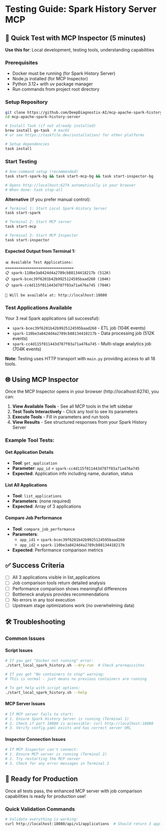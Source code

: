 # Testing Guide: Spark History Server MCP

## 🧪 Quick Test with MCP Inspector (5 minutes)

**Use this for**: Local development, testing tools, understanding capabilities

### Prerequisites
- Docker must be running (for Spark History Server)
- Node.js installed (for MCP Inspector)
- Python 3.12+ with uv package manager
- Run commands from project root directory

### Setup Repository
```bash
git clone https://github.com/DeepDiagnostix-AI/mcp-apache-spark-history-server.git
cd mcp-apache-spark-history-server

# Install Task (if not already installed)
brew install go-task  # macOS
# or see https://taskfile.dev/installation/ for other platforms

# Setup dependencies
task install
```

### Start Testing

```bash
# One-command setup (recommended)
task start-spark-bg && task start-mcp-bg && task start-inspector-bg

# Opens http://localhost:6274 automatically in your browser
# When done: task stop-all
```

**Alternative** (if you prefer manual control):
```bash
# Terminal 1: Start Local Spark History Server
task start-spark

# Terminal 2: Start MCP server
task start-mcp

# Terminal 3: Start MCP Inspector
task start-inspector
```

#### Expected Output from Terminal 1:
```
📊 Available Test Applications:
===============================
📋 spark-110be3a8424d4a2789cb88134418217b (512K)
📋 spark-bcec39f6201b42b9925124595baad260 (104K)
📋 spark-cc4d115f011443d787f03a71a476a745 (704K)

📍 Will be available at: http://localhost:18080
```

### Test Applications Available
Your 3 real Spark applications (all successful):
- `spark-bcec39f6201b42b9925124595baad260` - ETL job (104K events)
- `spark-110be3a8424d4a2789cb88134418217b` - Data processing job (512K events)
- `spark-cc4d115f011443d787f03a71a476a745` - Multi-stage analytics job (704K events)

**Note**: Testing uses HTTP transport with `main.py` providing access to all 18 tools.

## 🌐 Using MCP Inspector

Once the MCP Inspector opens in your browser (http://localhost:6274), you can:

1. **View Available Tools** - See all MCP tools in the left sidebar
2. **Test Tools Interactively** - Click any tool to see its parameters
3. **Execute Tools** - Fill in parameters and run tools
4. **View Results** - See structured responses from your Spark History Server

### Example Tool Tests:

#### Get Application Details
- **Tool**: `get_application`
- **Parameter**: `app_id` = `spark-cc4d115f011443d787f03a71a476a745`
- **Expected**: Application info including name, duration, status

#### List All Applications
- **Tool**: `list_applications`
- **Parameters**: (none required)
- **Expected**: Array of 3 applications

#### Compare Job Performance
- **Tool**: `compare_job_performance`
- **Parameters**:
  - `app_id1` = `spark-bcec39f6201b42b9925124595baad260`
  - `app_id2` = `spark-110be3a8424d4a2789cb88134418217b`
- **Expected**: Performance comparison metrics


## ✅ Success Criteria

- [ ] All 3 applications visible in list_applications
- [ ] Job comparison tools return detailed analysis
- [ ] Performance comparison shows meaningful differences
- [ ] Bottleneck analysis provides recommendations
- [ ] No errors in any tool execution
- [ ] Upstream stage optimizations work (no overwhelming data)

## 🛠️ Troubleshooting

### Common Issues

#### Script Issues
```bash
# If you get "Docker not running" error:
./start_local_spark_history.sh --dry-run  # Check prerequisites

# If you get "No containers to stop" warning:
# This is normal - just means no previous containers are running

# To get help with script options:
./start_local_spark_history.sh --help
```

#### MCP Server Issues
```bash
# If MCP server fails to start:
# 1. Ensure Spark History Server is running (Terminal 1)
# 2. Check if port 18080 is accessible: curl http://localhost:18080
# 3. Verify config.yaml exists and has correct server URL
```

#### Inspector Connection Issues
```bash
# If MCP Inspector can't connect:
# 1. Ensure MCP server is running (Terminal 2)
# 2. Try restarting the MCP server
# 3. Check for any error messages in Terminal 2
```

## 🚀 Ready for Production

Once all tests pass, the enhanced MCP server with job comparison capabilities is ready for production use!

### Quick Validation Commands
```bash
# Validate everything is working:
curl http://localhost:18080/api/v1/applications  # Should return 3 applications
```
